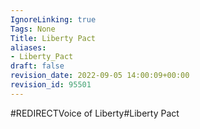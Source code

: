 ```yaml
---
IgnoreLinking: true
Tags: None
Title: Liberty Pact
aliases:
- Liberty_Pact
draft: false
revision_date: 2022-09-05 14:00:09+00:00
revision_id: 95501
---
```


#REDIRECTVoice of Liberty#Liberty Pact
